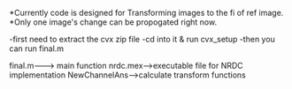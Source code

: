 *Currently code is designed for Transforming images to the fi of ref image.
*Only one image's change can be propogated right now.

-first need to extract the cvx zip file
-cd into it & run cvx_setup
-then you can run final.m

final.m---> main function
nrdc.mex-->executable file for NRDC implementation
NewChannelAns-->calculate transform functions